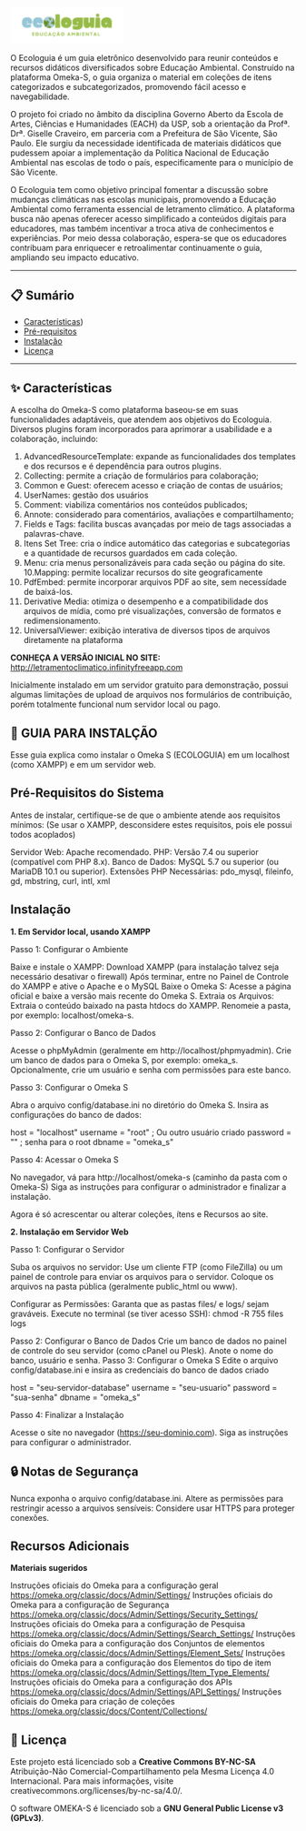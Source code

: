 <img src="logo.png" alt="Logo do Ecologuia" width="200">


O Ecologuia é um guia eletrônico desenvolvido para reunir conteúdos e recursos didáticos diversificados sobre Educação Ambiental. Construído na plataforma Omeka-S, o guia organiza o material em coleções de itens categorizados e subcategorizados, promovendo fácil acesso e navegabilidade.

O projeto foi criado no âmbito da disciplina Governo Aberto da Escola de Artes, Ciências e Humanidades (EACH) da USP, sob a orientação da Profª. Drª. Giselle Craveiro, em parceria com a Prefeitura de São Vicente, São Paulo. Ele surgiu da necessidade identificada de materiais didáticos que pudessem apoiar a implementação da Política Nacional de Educação Ambiental nas escolas de todo o país, especificamente para o município de São Vicente.

O Ecologuia tem como objetivo principal fomentar a discussão sobre mudanças climáticas nas escolas municipais, promovendo a Educação Ambiental como ferramenta essencial de letramento climático. A plataforma busca não apenas oferecer acesso simplificado a conteúdos digitais para educadores, mas também incentivar a troca ativa de conhecimentos e experiências. Por meio dessa colaboração, espera-se que os educadores contribuam para enriquecer e retroalimentar continuamente o guia, ampliando seu impacto educativo.

---

## 📋 **Sumário**

- [Características](#características))
- [Pré-requisitos](#pré-requisitos)
- [Instalação](#instalação)
- [Licença](#licença)

---

## ✨ **Características**

A escolha do Omeka-S como plataforma baseou-se em suas funcionalidades adaptáveis, que atendem aos objetivos do Ecologuia. Diversos plugins foram incorporados para aprimorar a usabilidade e a colaboração, incluindo:

1. AdvancedResourceTemplate: expande as funcionalidades dos templates e dos recursos e é dependência para outros plugins.
2. Collecting: permite a criação de formulários para colaboração;
3. Common e Guest: oferecem acesso e criação de contas de usuários;
4. UserNames: gestão dos usuários
5. Comment: viabiliza comentários nos conteúdos publicados;
6. Annote: considerado para comentários, avaliações e compartilhamento;
7. Fields e Tags: facilita buscas avançadas por meio de tags associadas a palavras-chave.
8. Itens Set Tree: cria o índice automático das categorias e subcategorias e a quantidade de recursos guardados em cada coleção.
9. Menu: cria menus personalizáveis para cada seção ou página do site.
10.Mapping: permite localizar recursos do site geograficamente
11. PdfEmbed: permite incorporar arquivos PDF ao site, sem necessídade de baixá-los.
12. Derivative Media: otimiza o desempenho e a compatibilidade dos arquivos de mídia, como pré visualizações, conversão de 
    formatos e redimensionamento.
13. UniversalViewer: exibição interativa de diversos tipos de arquivos diretamente na plataforma


**CONHEÇA A VERSÃO INICIAL NO SITE:**  http://letramentoclimatico.infinityfreeapp.com

Inicialmente instalado em um servidor gratuito para demonstração, possui algumas limitações de upload de arquivos nos formulários de contribuição, porém totalmente funcional num servidor local ou pago.

## 💾 GUIA PARA INSTALÇÃO
 
Esse guia explica como instalar o Omeka S (ECOLOGUIA) em um localhost (como XAMPP) e em um servidor web.

## **Pré-Requisitos do Sistema**

Antes de instalar, certifique-se de que o ambiente atende aos requisitos mínimos:
(Se usar o XAMPP, desconsidere estes requisitos, pois ele possui todos acoplados)

Servidor Web: Apache recomendado.
PHP: Versão 7.4 ou superior (compatível com PHP 8.x).
Banco de Dados: MySQL 5.7 ou superior (ou MariaDB 10.1 ou superior).
Extensões PHP Necessárias: pdo_mysql, fileinfo, gd, mbstring, curl, intl, xml

## **Instalação**

**1. Em Servidor local, usando XAMPP**

Passo 1: Configurar o Ambiente

Baixe e instale o XAMPP:
Download XAMPP (para instalação talvez seja necessário desativar o firewall)
Após terminar, entre no Painel de Controle do XAMPP e ative o Apache e o MySQL
Baixe o Omeka S:
Acesse a página oficial e baixe a versão mais recente do Omeka S.
Extraia os Arquivos:
Extraia o conteúdo baixado na pasta htdocs do XAMPP.
Renomeie a pasta, por exemplo: localhost/omeka-s.

Passo 2: Configurar o Banco de Dados

Acesse o phpMyAdmin (geralmente em http://localhost/phpmyadmin).
Crie um banco de dados para o Omeka S, por exemplo: omeka_s.
Opcionalmente, crie um usuário e senha com permissões para este banco.

Passo 3: Configurar o Omeka S

Abra o arquivo config/database.ini no diretório do Omeka S.
Insira as configurações do banco de dados:

host     = "localhost"
username = "root"   ; Ou outro usuário criado
password = ""       ; senha para o root
dbname   = "omeka_s"

Passo 4: Acessar o Omeka S

No navegador, vá para http://localhost/omeka-s (caminho da pasta com o Omeka-S)
Siga as instruções para configurar o administrador e finalizar a instalação.

Agora é só acrescentar ou alterar coleções, ítens e Recursos ao site.

**2. Instalação em Servidor Web**

Passo 1: Configurar o Servidor

Suba os arquivos no servidor:
Use um cliente FTP (como FileZilla) ou um painel de controle para enviar os arquivos para o servidor.
Coloque os arquivos na pasta pública (geralmente public_html ou www).

Configurar as Permissões:
Garanta que as pastas files/ e logs/ sejam graváveis.
Execute no terminal (se tiver acesso SSH):
chmod -R 755 files logs

Passo 2: Configurar o Banco de Dados
Crie um banco de dados no painel de controle do seu servidor (como cPanel ou Plesk).
Anote o nome do banco, usuário e senha.
Passo 3: Configurar o Omeka S
Edite o arquivo config/database.ini e insira as credenciais do banco de dados criado

host     = "seu-servidor-database"
username = "seu-usuario"
password = "sua-senha"
dbname   = "omeka_s"

Passo 4: Finalizar a Instalação

Acesse o site no navegador (https://seu-dominio.com).
Siga as instruções para configurar o administrador.

## 🔒 **Notas de Segurança**

Nunca exponha o arquivo config/database.ini.
Altere as permissões para restringir acesso a arquivos sensíveis:
Considere usar HTTPS para proteger conexões.

## **Recursos Adicionais**

**Materiais sugeridos**

Instruções oficiais do Omeka para a configuração geral
https://omeka.org/classic/docs/Admin/Settings/ 
Instruções oficiais do Omeka para a configuração de Segurança
https://omeka.org/classic/docs/Admin/Settings/Security_Settings/ 
Instruções oficiais do Omeka para a configuração de Pesquisa
https://omeka.org/classic/docs/Admin/Settings/Search_Settings/ 
Instruções oficiais do Omeka para a configuração dos Conjuntos de elementos
 https://omeka.org/classic/docs/Admin/Settings/Element_Sets/ 
Instruções oficiais do Omeka para a configuração dos Elementos do tipo de item
https://omeka.org/classic/docs/Admin/Settings/Item_Type_Elements/ 
Instruções oficiais do Omeka para a configuração dos APIs
https://omeka.org/classic/docs/Admin/Settings/API_Settings/ 
Instruções oficiais do Omeka para criação de coleções
https://omeka.org/classic/docs/Content/Collections/ 


## 📝 **Licença**

Este projeto está licenciado sob a **Creative Commons BY-NC-SA**
Atribuição-Não Comercial-Compartilhamento pela Mesma Licença 4.0 Internacional. 
Para mais informações, visite creativecommons.org/licenses/by-nc-sa/4.0/.

O software OMEKA-S é licenciado sob a **GNU General Public License v3 (GPLv3)**.






